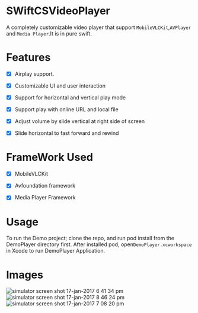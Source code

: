 # SWiftCSVideoPlayer


A completely customizable video player that support `MobileVLCKit`,`AVPlayer` and `Media Player`.It is in  pure swift.

# Features


- [x] Airplay support.
- [x] Customizable UI and user interaction
- [x] Support for horizontal and vertical play mode
- [x] Support play with online URL and local file
- [x] Adjust volume by slide vertical at right side of screen
- [x] Slide horizontal to fast forward and rewind


# FrameWork Used 

- [x] MobileVLCKit
- [x] Avfoundation framework
- [x] Media Player Framework 


# Usage

To run the Demo project; clone the repo, and run pod install from the DemoPlayer directory first. After installed pod, open`DemoPlayer.xcworkspace`  in Xcode to run DemoPlayer Application.

# Images 


![simulator screen shot 17-jan-2017 6 41 34 pm](https://cloud.githubusercontent.com/assets/12164119/22026450/d54d808c-dcf6-11e6-8227-ac5fc572f3d7.png)
![simulator screen shot 17-jan-2017 8 46 24 pm](https://cloud.githubusercontent.com/assets/12164119/22026452/d956e664-dcf6-11e6-96dd-c8fce743385e.png)
![simulator screen shot 17-jan-2017 7 08 20 pm](https://cloud.githubusercontent.com/assets/12164119/22026460/dc7bb1a8-dcf6-11e6-8f2d-e26b6275087a.png)






